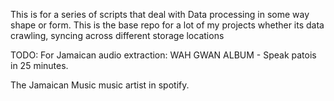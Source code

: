 This is for a series of scripts that deal with Data processing in some way shape or form. This is the base repo for a lot of my projects whether its data crawling, syncing across different storage locations

TODO:
For Jamaican audio extraction:
WAH GWAN ALBUM - Speak patois in 25 minutes.

The Jamaican Music music artist in spotify.
